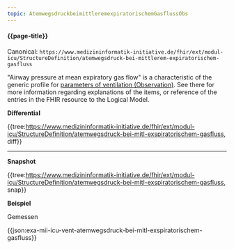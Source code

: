 ```yaml
---
topic: AtemwegsdruckbeimittleremexpiratorischemGasflussObs
---
```

#### {{page-title}}

Canonical: 
```https://www.medizininformatik-initiative.de/fhir/ext/modul-icu/StructureDefinition/atemwegsdruck-bei-mittlerem-expiratorischem-gasfluss```

"Airway pressure at mean expiratory gas flow" is a characteristic of the generic profile for [parameters of ventilation (Observation)](https://www.medizininformatik-initiative.de/fhir/ext/modul-icu/StructureDefinition/mii-parameter-von-beatmung). See there for more information regarding explanations of the items, or reference of the entries in the FHIR resource to the Logical Model.

**Differential**

{{tree:https://www.medizininformatik-initiative.de/fhir/ext/modul-icu/StructureDefinition/atemwegsdruck-bei-mitl-exspiratorischem-gasfluss, diff}}

---

**Snapshot**

{{tree:https://www.medizininformatik-initiative.de/fhir/ext/modul-icu/StructureDefinition/atemwegsdruck-bei-mitl-exspiratorischem-gasfluss, snap}}

**Beispiel**

Gemessen

{{json:exa-mii-icu-vent-atemwegsdruck-bei-mitl-exspiratorischem-gasfluss}}